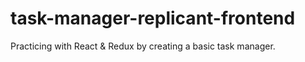 # task-manager-replicant-frontend
Practicing with React &amp; Redux by creating a basic task manager.
